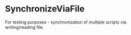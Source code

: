 # SynchronizeViaFile
For testing purposes - synchronization of multiple scripts via writing/reading file.

